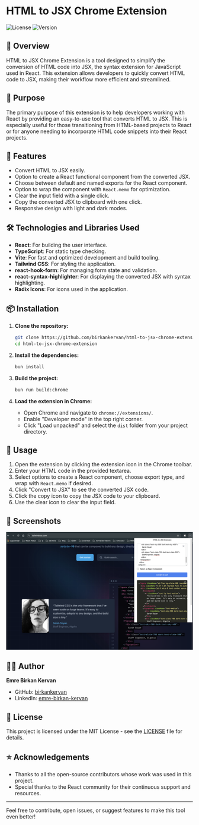 # HTML to JSX Chrome Extension

![License](https://img.shields.io/badge/license-MIT-blue.svg)
![Version](https://img.shields.io/badge/version-1.0.16-brightgreen.svg)

## 📖 Overview

HTML to JSX Chrome Extension is a tool designed to simplify the conversion of HTML code into JSX, the syntax extension for JavaScript used in React. This extension allows developers to quickly convert HTML code to JSX, making their workflow more efficient and streamlined.

## 🎯 Purpose

The primary purpose of this extension is to help developers working with React by providing an easy-to-use tool that converts HTML to JSX. This is especially useful for those transitioning from HTML-based projects to React or for anyone needing to incorporate HTML code snippets into their React projects.

## 🚀 Features

- Convert HTML to JSX easily.
- Option to create a React functional component from the converted JSX.
- Choose between default and named exports for the React component.
- Option to wrap the component with `React.memo` for optimization.
- Clear the input field with a single click.
- Copy the converted JSX to clipboard with one click.
- Responsive design with light and dark modes.

## 🛠️ Technologies and Libraries Used

- **React**: For building the user interface.
- **TypeScript**: For static type checking.
- **Vite**: For fast and optimized development and build tooling.
- **Tailwind CSS**: For styling the application.
- **react-hook-form**: For managing form state and validation.
- **react-syntax-highlighter**: For displaying the converted JSX with syntax highlighting.
- **Radix Icons**: For icons used in the application.

## 📦 Installation

1. **Clone the repository:**

   ```bash
   git clone https://github.com/birkankervan/html-to-jsx-chrome-extension.git
   cd html-to-jsx-chrome-extension
   ```

2. **Install the dependencies:**

   ```bash
   bun install
   ```

3. **Build the project:**

   ```bash
   bun run build:chrome
   ```

4. **Load the extension in Chrome:**

   - Open Chrome and navigate to `chrome://extensions/`.
   - Enable "Developer mode" in the top right corner.
   - Click "Load unpacked" and select the `dist` folder from your project directory.

## 📝 Usage

1. Open the extension by clicking the extension icon in the Chrome toolbar.
2. Enter your HTML code in the provided textarea.
3. Select options to create a React component, choose export type, and wrap with `React.memo` if desired.
4. Click "Convert to JSX" to see the converted JSX code.
5. Click the copy icon to copy the JSX code to your clipboard.
6. Use the clear icon to clear the input field.

## 📸 Screenshots

![Extension Screenshot](img/ss.png)

## 👨‍💻 Author

**Emre Birkan Kervan**

- GitHub: [birkankervan](https://github.com/birkankervan)
- LinkedIn: [emre-birkan-kervan](https://www.linkedin.com/in/emre-birkan-kervan)

## 📄 License

This project is licensed under the MIT License - see the [LICENSE](LICENSE) file for details.

## ⭐ Acknowledgements

- Thanks to all the open-source contributors whose work was used in this project.
- Special thanks to the React community for their continuous support and resources.

---

Feel free to contribute, open issues, or suggest features to make this tool even better!
